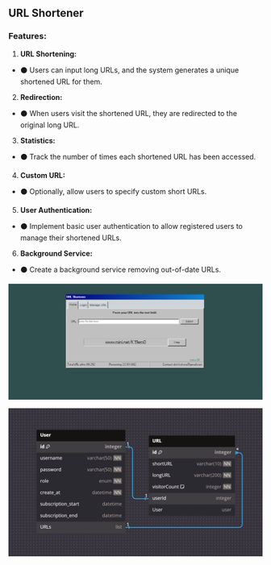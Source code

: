 ## URL Shortener
### Features:
1. **URL Shortening:** 
  - ⚫ Users can input long URLs, and the system generates a unique shortened URL for them.
2. **Redirection:** 
  - ⚫ When users visit the shortened URL, they are redirected to the original long URL.
3. **Statistics:** 
  - ⚫ Track the number of times each shortened URL has been accessed.
4. **Custom URL:** 
  - ⚫ Optionally, allow users to specify custom short URLs.
5. **User Authentication:** 
  - ⚫ Implement basic user authentication to allow registered users to manage their shortened URLs.
6. **Background Service:** 
  - ⚫ Create a background service removing out-of-date URLs.

![Alt text](https://github.com/devkokora/URL_Shortener/blob/master/wwwroot/imgs/looking.png)

![Alt text](https://github.com/devkokora/URL_Shortener/blob/master/wwwroot/imgs/diagram.png)
